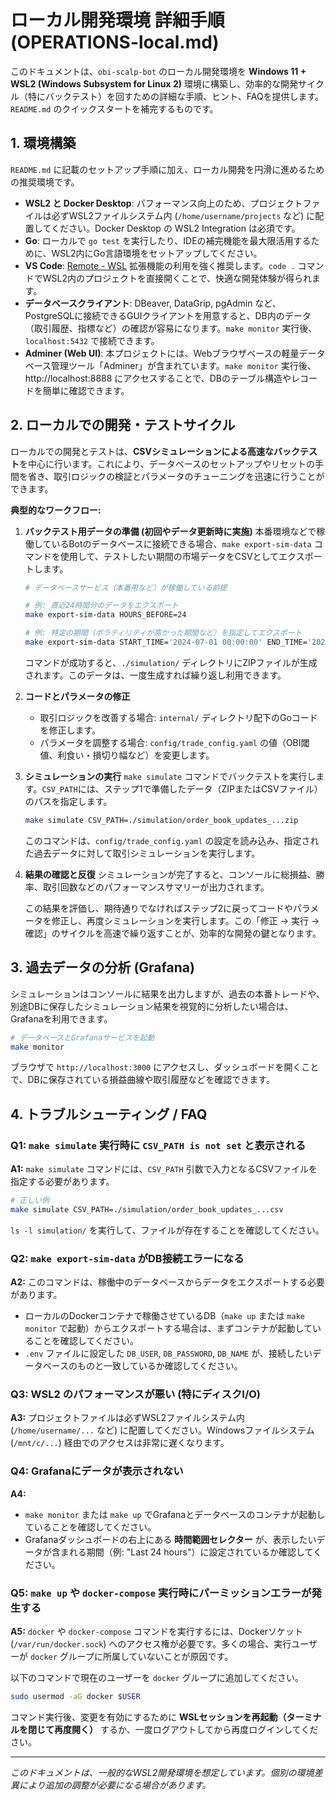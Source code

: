 # ローカル開発環境 詳細手順 (OPERATIONS-local.md)

このドキュメントは、`obi-scalp-bot` のローカル開発環境を **Windows 11 + WSL2 (Windows Subsystem for Linux 2)** 環境に構築し、効率的な開発サイクル（特にバックテスト）を回すための詳細な手順、ヒント、FAQを提供します。`README.md` のクイックスタートを補完するものです。

## 1. 環境構築

`README.md` に記載のセットアップ手順に加え、ローカル開発を円滑に進めるための推奨環境です。

-   **WSL2 と Docker Desktop**: パフォーマンス向上のため、プロジェクトファイルは必ずWSL2ファイルシステム内 (`/home/username/projects` など) に配置してください。Docker Desktop の WSL2 Integration は必須です。
-   **Go**: ローカルで `go test` を実行したり、IDEの補完機能を最大限活用するために、WSL2内にGo言語環境をセットアップしてください。
-   **VS Code**: [Remote - WSL](https://marketplace.visualstudio.com/items?itemName=ms-vscode-remote.remote-wsl) 拡張機能の利用を強く推奨します。`code .` コマンドでWSL2内のプロジェクトを直接開くことで、快適な開発体験が得られます。
-   **データベースクライアント**: DBeaver, DataGrip, pgAdmin など、PostgreSQLに接続できるGUIクライアントを用意すると、DB内のデータ（取引履歴、指標など）の確認が容易になります。`make monitor` 実行後、`localhost:5432` で接続できます。
-   **Adminer (Web UI)**: 本プロジェクトには、Webブラウザベースの軽量データベース管理ツール「Adminer」が含まれています。`make monitor` 実行後、 http://localhost:8888 にアクセスすることで、DBのテーブル構造やレコードを簡単に確認できます。

## 2. ローカルでの開発・テストサイクル

ローカルでの開発とテストは、**CSVシミュレーションによる高速なバックテスト**を中心に行います。これにより、データベースのセットアップやリセットの手間を省き、取引ロジックの検証とパラメータのチューニングを迅速に行うことができます。

**典型的なワークフロー:**

1.  **バックテスト用データの準備 (初回やデータ更新時に実施)**
    本番環境などで稼働しているBotのデータベースに接続できる場合、`make export-sim-data` コマンドを使用して、テストしたい期間の市場データをCSVとしてエクスポートします。
    ```bash
    # データベースサービス（本番用など）が稼働している前提

    # 例: 直近24時間分のデータをエクスポート
    make export-sim-data HOURS_BEFORE=24

    # 例: 特定の期間（ボラティリティが高かった期間など）を指定してエクスポート
    make export-sim-data START_TIME='2024-07-01 00:00:00' END_TIME='2024-07-01 03:00:00'
    ```
    コマンドが成功すると、`./simulation/` ディレクトリにZIPファイルが生成されます。このデータは、一度生成すれば繰り返し利用できます。

2.  **コードとパラメータの修正**
    -   取引ロジックを改善する場合: `internal/` ディレクトリ配下のGoコードを修正します。
    -   パラメータを調整する場合: `config/trade_config.yaml` の値（OBI閾値、利食い・損切り幅など）を変更します。

3.  **シミュレーションの実行**
    `make simulate` コマンドでバックテストを実行します。`CSV_PATH`には、ステップ1で準備したデータ（ZIPまたはCSVファイル）のパスを指定します。
    ```bash
    make simulate CSV_PATH=./simulation/order_book_updates_...zip
    ```
    このコマンドは、`config/trade_config.yaml` の設定を読み込み、指定された過去データに対して取引シミュレーションを実行します。

4.  **結果の確認と反復**
    シミュレーションが完了すると、コンソールに総損益、勝率、取引回数などのパフォーマンスサマリーが出力されます。

    この結果を評価し、期待通りでなければステップ2に戻ってコードやパラメータを修正し、再度シミュレーションを実行します。この「修正 → 実行 → 確認」のサイクルを高速で繰り返すことが、効率的な開発の鍵となります。

## 3. 過去データの分析 (Grafana)

シミュレーションはコンソールに結果を出力しますが、過去の本番トレードや、別途DBに保存したシミュレーション結果を視覚的に分析したい場合は、Grafanaを利用できます。

```bash
# データベースとGrafanaサービスを起動
make monitor
```
ブラウザで `http://localhost:3000` にアクセスし、ダッシュボードを開くことで、DBに保存されている損益曲線や取引履歴などを確認できます。


## 4. トラブルシューティング / FAQ

### Q1: `make simulate` 実行時に `CSV_PATH is not set` と表示される
**A1:** `make simulate` コマンドには、`CSV_PATH` 引数で入力となるCSVファイルを指定する必要があります。
   ```bash
   # 正しい例
   make simulate CSV_PATH=./simulation/order_book_updates_...csv
   ```
   `ls -l simulation/` を実行して、ファイルが存在することを確認してください。

### Q2: `make export-sim-data` がDB接続エラーになる
**A2:** このコマンドは、稼働中のデータベースからデータをエクスポートする必要があります。
- ローカルのDockerコンテナで稼働させているDB（`make up` または `make monitor` で起動）からエクスポートする場合は、まずコンテナが起動していることを確認してください。
- `.env` ファイルに設定した `DB_USER`, `DB_PASSWORD`, `DB_NAME` が、接続したいデータベースのものと一致しているか確認してください。

### Q3: WSL2 のパフォーマンスが悪い (特にディスクI/O)
**A3:** プロジェクトファイルは必ずWSL2ファイルシステム内 (`/home/username/...` など) に配置してください。Windowsファイルシステム (`/mnt/c/...`) 経由でのアクセスは非常に遅くなります。

### Q4: Grafanaにデータが表示されない
**A4:**
- `make monitor` または `make up` でGrafanaとデータベースのコンテナが起動していることを確認してください。
- Grafanaダッシュボードの右上にある **時間範囲セレクター** が、表示したいデータが含まれる期間（例: "Last 24 hours"）に設定されているか確認してください。

### Q5: `make up` や `docker-compose` 実行時にパーミッションエラーが発生する
**A5:** `docker` や `docker-compose` コマンドを実行するには、Dockerソケット (`/var/run/docker.sock`) へのアクセス権が必要です。多くの場合、実行ユーザーが `docker` グループに所属していないことが原因です。

以下のコマンドで現在のユーザーを `docker` グループに追加してください。
```bash
sudo usermod -aG docker $USER
```
コマンド実行後、変更を有効にするために **WSLセッションを再起動（ターミナルを閉じて再度開く）** するか、一度ログアウトしてから再度ログインしてください。

---
*このドキュメントは、一般的なWSL2開発環境を想定しています。個別の環境差異により追加の調整が必要になる場合があります。*
